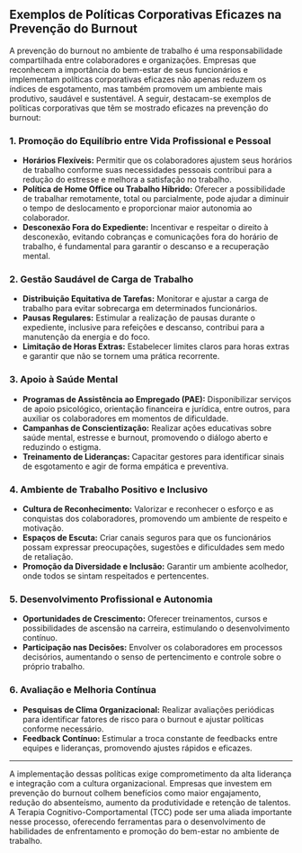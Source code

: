 
## Exemplos de Políticas Corporativas Eficazes na Prevenção do Burnout

A prevenção do burnout no ambiente de trabalho é uma responsabilidade compartilhada entre colaboradores e organizações. Empresas que reconhecem a importância do bem-estar de seus funcionários e implementam políticas corporativas eficazes não apenas reduzem os índices de esgotamento, mas também promovem um ambiente mais produtivo, saudável e sustentável. A seguir, destacam-se exemplos de políticas corporativas que têm se mostrado eficazes na prevenção do burnout:

### 1. **Promoção do Equilíbrio entre Vida Profissional e Pessoal**

- **Horários Flexíveis:** Permitir que os colaboradores ajustem seus horários de trabalho conforme suas necessidades pessoais contribui para a redução do estresse e melhora a satisfação no trabalho.
- **Política de Home Office ou Trabalho Híbrido:** Oferecer a possibilidade de trabalhar remotamente, total ou parcialmente, pode ajudar a diminuir o tempo de deslocamento e proporcionar maior autonomia ao colaborador.
- **Desconexão Fora do Expediente:** Incentivar e respeitar o direito à desconexão, evitando cobranças e comunicações fora do horário de trabalho, é fundamental para garantir o descanso e a recuperação mental.

### 2. **Gestão Saudável de Carga de Trabalho**

- **Distribuição Equitativa de Tarefas:** Monitorar e ajustar a carga de trabalho para evitar sobrecarga em determinados funcionários.
- **Pausas Regulares:** Estimular a realização de pausas durante o expediente, inclusive para refeições e descanso, contribui para a manutenção da energia e do foco.
- **Limitação de Horas Extras:** Estabelecer limites claros para horas extras e garantir que não se tornem uma prática recorrente.

### 3. **Apoio à Saúde Mental**

- **Programas de Assistência ao Empregado (PAE):** Disponibilizar serviços de apoio psicológico, orientação financeira e jurídica, entre outros, para auxiliar os colaboradores em momentos de dificuldade.
- **Campanhas de Conscientização:** Realizar ações educativas sobre saúde mental, estresse e burnout, promovendo o diálogo aberto e reduzindo o estigma.
- **Treinamento de Lideranças:** Capacitar gestores para identificar sinais de esgotamento e agir de forma empática e preventiva.

### 4. **Ambiente de Trabalho Positivo e Inclusivo**

- **Cultura de Reconhecimento:** Valorizar e reconhecer o esforço e as conquistas dos colaboradores, promovendo um ambiente de respeito e motivação.
- **Espaços de Escuta:** Criar canais seguros para que os funcionários possam expressar preocupações, sugestões e dificuldades sem medo de retaliação.
- **Promoção da Diversidade e Inclusão:** Garantir um ambiente acolhedor, onde todos se sintam respeitados e pertencentes.

### 5. **Desenvolvimento Profissional e Autonomia**

- **Oportunidades de Crescimento:** Oferecer treinamentos, cursos e possibilidades de ascensão na carreira, estimulando o desenvolvimento contínuo.
- **Participação nas Decisões:** Envolver os colaboradores em processos decisórios, aumentando o senso de pertencimento e controle sobre o próprio trabalho.

### 6. **Avaliação e Melhoria Contínua**

- **Pesquisas de Clima Organizacional:** Realizar avaliações periódicas para identificar fatores de risco para o burnout e ajustar políticas conforme necessário.
- **Feedback Contínuo:** Estimular a troca constante de feedbacks entre equipes e lideranças, promovendo ajustes rápidos e eficazes.

---

A implementação dessas políticas exige comprometimento da alta liderança e integração com a cultura organizacional. Empresas que investem em prevenção do burnout colhem benefícios como maior engajamento, redução do absenteísmo, aumento da produtividade e retenção de talentos. A Terapia Cognitivo-Comportamental (TCC) pode ser uma aliada importante nesse processo, oferecendo ferramentas para o desenvolvimento de habilidades de enfrentamento e promoção do bem-estar no ambiente de trabalho.
```
